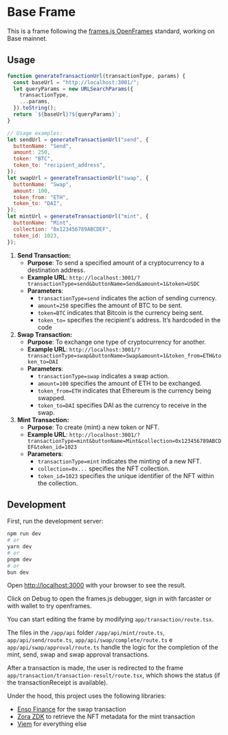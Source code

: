 # Base Frame

This is a frame following the [frames.js OpenFrames](https://framesjs.org/middleware/openframes) standard, working on Base mainnet.

## Usage

```jsx
function generateTransactionUrl(transactionType, params) {
  const baseUrl = "http://localhost:3001/";
  let queryParams = new URLSearchParams({
    transactionType,
    ...params,
  }).toString();
  return `${baseUrl}?${queryParams}`;
}

// Usage examples:
let sendUrl = generateTransactionUrl("send", {
  buttonName: "Send",
  amount: 250,
  token: "BTC",
  token_to: "recipient_address",
});
let swapUrl = generateTransactionUrl("swap", {
  buttonName: "Swap",
  amount: 100,
  token_from: "ETH",
  token_to: "DAI",
});
let mintUrl = generateTransactionUrl("mint", {
  buttonName: "Mint",
  collection: "0x123456789ABCDEF",
  token_id: 1023,
});
```

1. **Send Transaction:**
   - **Purpose**: To send a specified amount of a cryptocurrency to a destination address.
   - **Example URL**: `http://localhost:3001/?transactionType=send&buttonName=Send&amount=1&token=USDC`
   - **Parameters**:
     - `transactionType=send` indicates the action of sending currency.
     - `amount=250` specifies the amount of BTC to be sent.
     - `token=BTC` indicates that Bitcoin is the currency being sent.
     - `token_to=` specifies the recipient's address. It’s hardcoded in the code
2. **Swap Transaction:**
   - **Purpose**: To exchange one type of cryptocurrency for another.
   - **Example URL**: `http://localhost:3001/?transactionType=swap&buttonName=Swap&amount=1&token_from=ETH&token_to=DAI`
   - **Parameters**:
     - `transactionType=swap` indicates a swap action.
     - `amount=100` specifies the amount of ETH to be exchanged.
     - `token_from=ETH` indicates that Ethereum is the currency being swapped.
     - `token_to=DAI` specifies DAI as the currency to receive in the swap.
3. **Mint Transaction:**
   - **Purpose**: To create (mint) a new token or NFT.
   - **Example URL**: `http://localhost:3001/?transactionType=mint&buttonName=Mint&collection=0x123456789ABCDEF&token_id=1023`
   - **Parameters**:
     - `transactionType=mint` indicates the minting of a new NFT.
     - `collection=0x...` specifies the NFT collection.
     - `token_id=1023` specifies the unique identifier of the NFT within the collection.

## Development

First, run the development server:

```bash
npm run dev
# or
yarn dev
# or
pnpm dev
# or
bun dev
```

Open [http://localhost:3000](http://localhost:3000) with your browser to see the result.

Click on Debug to open the frames.js debugger, sign in with farcaster or with wallet to try openframes.

You can start editing the frame by modifying `app/transaction/route.tsx`.

The files in the `/app/api` folder `/app/api/mint/route.ts`, `app/api/send/route.ts`, `app/api/swap/complete/route.ts` e `app/api/swap/approval/route.ts` handle the logic for the completion of the mint, send, swap and swap approval transactions.

After a transaction is made, the user is redirected to the frame `app/transaction/transaction-result/route.tsx`, which shows the status (if the transactionReceipt is available).

Under the hood, this project uses the following libraries:

- [Enso Finance](https://enso.finance) for the swap transaction
- [Zora ZDK](https://docs.zora.co/docs/zora-api/zdk) to retrieve the NFT metadata for the mint transaction
- [Viem](https://viem.sh) for everything else
